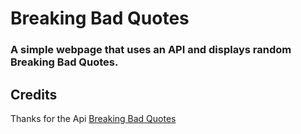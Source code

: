 # Breaking Bad Quotes

### A simple webpage that uses an API and displays random Breaking Bad Quotes.


## Credits 
Thanks for the Api [Breaking Bad Quotes]("https://github.com/shevabam/breaking-bad-quotes")
